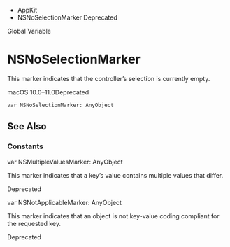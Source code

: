 

- AppKit
-  NSNoSelectionMarker Deprecated

Global Variable

# NSNoSelectionMarker

This marker indicates that the controller’s selection is currently empty.

macOS 10.0–11.0Deprecated

``` source
var NSNoSelectionMarker: AnyObject
```

## See Also

### Constants

var NSMultipleValuesMarker: AnyObject

This marker indicates that a key’s value contains multiple values that differ.

Deprecated

var NSNotApplicableMarker: AnyObject

This marker indicates that an object is not key-value coding compliant for the requested key.

Deprecated

